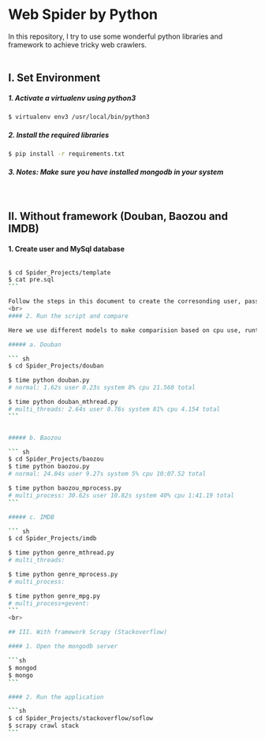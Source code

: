 # Web Spider by Python

In this repository, I try to use some wonderful python libraries and framework to achieve tricky web crawlers. 
<br><br>

## I. Set Environment 

##### 1. Activate a virtualenv using python3 

```sh		
$ virtualenv env3 /usr/local/bin/python3
```

##### 2. Install the required libraries

```sh
$ pip install -r requirements.txt
```

##### 3. Notes: Make sure you have installed mongodb in your system

<br>

## II. Without framework (Douban, Baozou and IMDB)

#### 1. Create user and MySql database

````sh

$ cd Spider_Projects/template
$ cat pre.sql
```

Follow the steps in this document to create the corresonding user, password and database
<br>
#### 2. Run the script and compare

Here we use different models to make comparision based on cpu use, runtime etc.

##### a. Douban

``` sh
$ cd Spider_Projects/douban

$ time python douban.py
# normal: 1.62s user 0.23s system 8% cpu 21.560 total

$ time python douban_mthread.py
# multi_threads: 2.64s user 0.76s system 81% cpu 4.154 total
```


##### b. Baozou

``` sh
$ cd Spider_Projects/baozou
$ time python baozou.py
# normal: 24.04s user 9.27s system 5% cpu 10:07.52 total

$ time python baozou_mprocess.py
# multi_process: 30.62s user 10.82s system 40% cpu 1:41.19 total
```

##### c. IMDB

``` sh
$ cd Spider_Projects/imdb

$ time python genre_mthread.py
# multi_threads:

$ time python genre_mprocess.py
# multi_process: 

$ time python genre_mpg.py
# multi_process+gevent:
```
<br>

## III. With framework Scrapy (Stackoverflow)

#### 1. Open the mongodb server 

```sh
$ mongod 
$ mongo
```

#### 2. Run the application

```sh
$ cd Spider_Projects/stackoverflow/soflow
$ scrapy crawl stack
```




